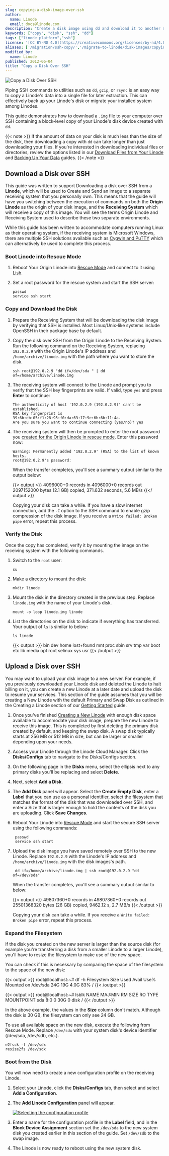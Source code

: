 ```yaml
---
slug: copying-a-disk-image-over-ssh
author:
  name: Linode
  email: docs@linode.com
description: "Create a disk image using dd and download it to another machine over SSH."
keywords: ["copy", "disk", "ssh", "dd"]
tags: ["linode platform","ssh"]
license: '[CC BY-ND 4.0](https://creativecommons.org/licenses/by-nd/4.0)'
aliases: ['/migration/ssh-copy/','/migrate-to-linode/disk-images/copying-a-disk-image-over-ssh/','/platform/disk-images/copying-a-disk-image-over-ssh/']
modified_by:
  name: Linode
published: 2012-06-04
title: "Copy a Disk Over SSH"
---
```


![Copy a Disk Over SSH](copying_a_disk_over_ssh_smg.png "Copy a Disk Over SSH")

Piping SSH commands to utilities such as `dd`, `gzip`, or `rsync` is an easy way to copy a Linode's data into a single file for later extraction. This can effectively back up your Linode's disk or migrate your installed system among Linodes.

This guide demonstrates how to download a `.img` file to your computer over SSH containing a block-level copy of your Linode's disk device created with `dd`.

{{< note >}}
If the amount of data on your disk is much less than the size of the disk, then downloading a copy with `dd` can take longer than just downloading your files. If you're interested in downloading individual files or directories, review the options listed in our [Download Files from Your Linode](/docs/security/data-portability/download-files-from-your-linode/) and [Backing Up Your Data](/docs/security/backups/backing-up-your-data/) guides.
{{< /note >}}

## Download a Disk over SSH

This guide was written to support Downloading a disk over SSH from a  **Linode**, which will be used to Create and Send an image to a separate receiving system that you personally own. This means that the guide will have you switching between the execution of commands on both the **Origin Linode** as the origin of your disk image, and the **Receiving System** which will receive a copy of this image. You will see the terms Origin Linode and Receiving System used to describe these two separate environments.

While this guide has been written to accommodate computers running Linux as their operating system, if the receiving system is Microsoft Windows, there are multiple SSH solutions available such as [Cygwin and PuTTY](/docs/networking/ssh/using-ssh-on-windows) which can alternatively be used to complete this process.

### Boot Linode into Rescue Mode

1.  Reboot Your Origin Linode into [Rescue Mode](/docs/troubleshooting/rescue-and-rebuild/#booting-into-rescue-mode) and connect to it using [Lish](/docs/platform/manager/remote-access/#console-access).

1.  Set a root password for the rescue system and start the SSH server:

        passwd
        service ssh start

### Copy and Download the Disk

1.  Prepare the Receiving System that will be downloading the disk image by verifying that SSH is installed. Most Linux/Unix-like systems include OpenSSH in their package base by default.

1.  Copy the disk over SSH from the Origin Linode to the Receiving System. Run the following command on the Receiving System, replacing `192.0.2.9` with the Origin Linode's IP address and `/home/archive/linode.img` with the path where you want to store the disk.

        ssh root@192.0.2.9 "dd if=/dev/sda " | dd of=/home/archive/linode.img

1.  The receiving system will connect to the Linode and prompt you to verify that the SSH key fingerprints are valid. If valid, type `yes` and press **Enter** to continue:

        The authenticity of host '192.0.2.9 (192.0.2.9)' can't be established.
        RSA key fingerprint is 39:6b:eb:05:f1:28:95:f0:da:63:17:9e:6b:6b:11:4a.
        Are you sure you want to continue connecting (yes/no)? yes

1.  The receiving system will then be prompted to enter the root password you [created for the Origin Linode in rescue mode](/docs/platform/disk-images/copying-a-disk-image-over-ssh/#boot-into-rescue-mode). Enter this password now:

        Warning: Permanently added '192.0.2.9' (RSA) to the list of known hosts.
        root@192.0.2.9's password:

    When the transfer completes, you'll see a summary output similar to the output below:

    {{< output >}}
        4096000+0 records in
        4096000+0 records out
        2097152000 bytes (2.1 GB) copied, 371.632 seconds, 5.6 MB/s
    {{</ output >}}

    Copying your disk can take a while. If you have a slow internet connection, add the `-C` option to the SSH command to enable gzip compression of the disk image. If you receive a `Write failed: Broken pipe` error, repeat this process.

### Verify the Disk

Once the copy has completed, verify it by mounting the image on the receiving system with the following commands.

1.  Switch to the `root` user:

        su

1.  Make a directory to mount the disk:

        mkdir linode

1.  Mount the disk in the directory created in the previous step. Replace `linode.img` with the name of your Linode's disk.

        mount -o loop linode.img linode

1.  List the directories on the disk to indicate if everything has transferred. Your output of `ls` is similar to below:

        ls linode

    {{< output >}}
        bin   dev  home  lost+found  mnt  proc  sbin     srv  tmp  var
        boot  etc  lib   media       opt  root  selinux  sys  usr
{{< /output >}}

## Upload a Disk over SSH

You may want to upload your disk image to a new server. For example, if you previously downloaded your Linode disk and deleted the Linode to halt billing on it, you can create a new Linode at a later date and upload the disk to resume your services. This section of the guide assumes that you will be creating a New Linode with the default Primary and Swap Disk as outlined in the Creating a Linode section of our [Getting Started](https://www.linode.com/docs/getting-started/#create-a-linode) guide.

1.  Once you've finished [Creating a New Linode](https://www.linode.com/docs/getting-started/#create-a-linode) with enough disk space available to accommodate your disk image, prepare the new Linode to receive this image. This is completed by first deleting the primary disk created by default, and keeping the swap disk. A swap disk typically starts at 256 MB or 512 MB in size, but can be larger or smaller depending upon your needs.

1.  Access your Linode through the Linode Cloud Manager. Click the **Disks/Configs** tab to navigate to the Disks/Configs section.

1. On the following page in the **Disks** menu, select the ellipsis next to any primary disks you'll be replacing and select **Delete**.

1. Next, select **Add a Disk**.

1.  The **Add Disk** panel will appear. Select the **Create Empty Disk**, enter a **Label** that you can use as a personal identifier, select the filesystem that matches the format of the disk that was downloaded over SSH, and enter a Size that is larger enough to hold the contents of the disk you are uploading. Click **Save Changes**.

1. Reboot Your Linode into [Rescue Mode](#boot-into-rescue-mode) and start the secure SSH server using the following commands:

        passwd
        service ssh start

1. Upload the disk image you have saved remotely over SSH to the new Linode. Replace `192.0.2.9` with the Linode's IP address and `/home/archive/linode.img` with the disk images's path.

        dd if=/home/archive/linode.img | ssh root@192.0.2.9 "dd of=/dev/sda"

    When the transfer completes, you'll see a summary output similar to below:

    {{< output >}}
        49807360+0 records in
        49807360+0 records out
        25501368320 bytes (26 GB) copied, 9462.12 s, 2.7 MB/s
{{< /output >}}

    Copying your disk can take a while. If you receive a `Write failed: Broken pipe` error, repeat this process.

### Expand the Filesystem

If the disk you created on the new server is larger than the source disk (for example you're transferring a disk from a smaller Linode to a larger Linode), you'll have to resize the filesystem to make use of the new space.

You can check if this is necessary by comparing the space of the filesystem to the space of the new disk:

{{< output >}}
    root@localhost:~# df -h
    Filesystem      Size  Used Avail Use% Mounted on
    /dev/sda         24G   19G  4.0G  83% /
{{< /output >}}

{{< output >}}
    root@localhost:~# lsblk
    NAME  MAJ:MIN RM  SIZE RO TYPE MOUNTPOINT
    sda     8:0    0   30G  0 disk /
{{< /output >}}

In the above example, the values in the **Size** column don't match. Although the disk is 30 GB, the filesystem can only see 24 GB.

To use all available space on the new disk, execute the following from Rescue Mode. Replace `/dev/sdx` with your system disk's device identifier (/dev/sda, /dev/sdb, etc.).

    e2fsck -f /dev/sdx
    resize2fs /dev/sdx

### Boot from the Disk

You will now need to create a new configuration profile on the receiving Linode.

1.  Select your Linode, click the **Disks/Configs** tab, then select and select **Add a Configuration**.

1.  The **Add Linode Configuration** panel will appear.

    [![Selecting the configuration profile](1064-migration6.png)](1064-migration6.png "Selecting the configuration profile")

1.  Enter a name for the configuration profile in the **Label** field, and in the **Block Device Assignment** section set the `/dev/sda` to the new system disk you created earlier in this section of the guide. Set `/dev/sdb` to the swap image.

1.  The Linode is now ready to reboot using the new system disk.

